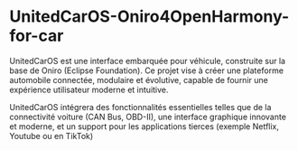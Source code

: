 # UnitedCarOS-Oniro4OpenHarmony-for-car

UnitedCarOS est une interface embarquée pour véhicule, construite sur la base de Oniro (Eclipse Foundation). Ce projet vise à créer une plateforme automobile connectée, modulaire et évolutive, capable de fournir une expérience utilisateur moderne et intuitive.

UnitedCarOS intégrera des fonctionnalités essentielles telles que de la connectivité voiture (CAN Bus, OBD-II), une interface graphique innovante et moderne, et un support pour les applications tierces (exemple Netflix, Youtube ou en TikTok)
